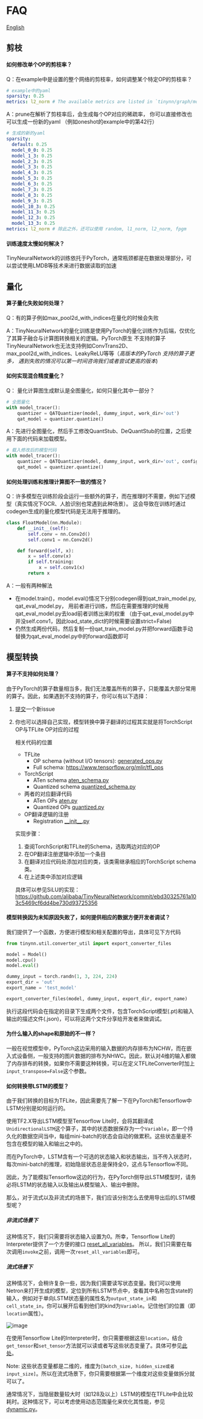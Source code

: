 # FAQ
[English](FAQ.md)

## 剪枝
#### 如何修改单个OP的剪枝率？
Q：在example中是设置的整个网络的剪枝率，如何调整某个特定OP的剪枝率？
```yaml
# example中的yaml
sparsity: 0.25
metrics: l2_norm # The available metrics are listed in `tinynn/graph/modifier.py`
```

A：prune在解析了剪枝率后，会生成每个OP对应的稀疏率， 你可以直接修改也可以生成一份新的yaml
（例如oneshot的example中的第42行）
```yaml
# 生成的新的yaml
sparsity:
  default: 0.25
  model_0_0: 0.25
  model_1_3: 0.25
  model_2_3: 0.25
  model_3_3: 0.25
  model_4_3: 0.25
  model_5_3: 0.25
  model_6_3: 0.25
  model_7_3: 0.25
  model_8_3: 0.25
  model_9_3: 0.25
  model_10_3: 0.25
  model_11_3: 0.25
  model_12_3: 0.25
  model_13_3: 0.25
metrics: l2_norm # 除此之外，还可以使用 random, l1_norm, l2_norm, fpgm
```

#### 训练速度太慢如何解决？
TinyNeuralNetwork的训练依托于PyTorch，通常瓶颈都是在数据处理部分，可以尝试使用LMDB等技术来进行数据读取的加速

## 量化

#### 算子量化失败如何处理？
Q：有的算子例如max_pool2d_with_indices在量化的时候会失败

A：TinyNeuralNetwork的量化训练是使用PyTorch的量化训练作为后端，仅优化了其算子融合与计算图转换相关的逻辑。PyTorch原生
不支持的算子TinyNeuralNetwork也无法支持例如ConvTrans2D、max_pool2d_with_indices、LeakyReLU等等（*高版本的PyTorch
支持的算子更多， 遇到失败的情况可以第一时间咨询我们或者尝试更高的版本*)

#### 如何实现混合精度量化？
Q： 量化计算图生成默认是全图量化，如何只量化其中一部分？
```python
# 全图量化
with model_tracer():
    quantizer = QATQuantizer(model, dummy_input, work_dir='out')
    qat_model = quantizer.quantize()
```

A：先进行全图量化，然后手工修改QuantStub、DeQuantStub的位置，之后使用下面的代码来加载模型。
```python
# 载入修改后的模型代码
with model_tracer():
    quantizer = QATQuantizer(model, dummy_input, work_dir='out', config={'force_overwrite': False})
    qat_model = quantizer.quantize()
```


#### 如何处理训练和推理计算图不一致的情况？

Q：许多模型在训练阶段会运行一些额外的算子，而在推理时不需要，例如下述模型（真实情况下OCR、人脸识别也常遇到此种场景）。
这会导致在训练时通过codegen生成的量化模型代码是无法用于推理的。

```python
class FloatModel(nn.Module):
    def __init__(self):
        self.conv = nn.Conv2d()
        self.conv1 = nn.Conv2d()

    def forward(self, x):
        x = self.conv(x)
        if self.training:
            x = self.conv1(x)
        return x

```

A：一般有两种解法
+ 在model.train()，model.eval()情况下分别codegen得到qat_train_model.py, qat_eval_model.py，
  用前者进行训练，然后在需要推理的时候用qat_eval_model.py去load前者训练出来的权重
  （由于qat_eval_model.py中并没self.conv1，因此load_state_dict的时候需要设置strict=False)
+ 仍然生成两份代码，然后复制一份qat_train_model.py并把forward函数手动替换为qat_eval_model.py中的forward函数即可

## 模型转换

#### 算子不支持如何处理？
由于PyTorch的算子数量相当多，我们无法覆盖所有的算子，只能覆盖大部分常用的算子。因此，如果遇到不支持的算子，你可以有以下选择：
1. [提交](https://github.com/alibaba/TinyNeuralNetwork/issues/new/choose)一个新issue
2. 你也可以选择自己实现，模型转换中算子翻译的过程其实就是将TorchScript OP与TFLite OP对应的过程
    
    相关代码的位置
    - TFLite 
        - OP schema (without I/O tensors): [generated_ops.py](../tinynn/converter/operators/tflite/generated_ops.py)
        - Full schema: https://www.tensorflow.org/mlir/tfl_ops
    - TorchScript
        - ATen schema [aten_schema.py](../tinynn/converter/operators/torch/aten_schema.py)
        - Quantized schema [quantized_schema.py](../tinynn/converter/operators/torch/quantized_schema.py)
    - 两者的对应翻译代码
        - ATen OPs [aten.py](../tinynn/converter/operators/torch/aten.py)
        - Quantized OPs [quantized.py](../tinynn/converter/operators/torch/quantized.py)
    - OP翻译逻辑的注册
        - Registration [\_\_init\_\_.py](https://github.com/alibaba/TinyNeuralNetwork/blob/main/tinynn/converter/operators/torch/__init__.py)

    实现步骤：
    1. 查阅TorchScript和TFLite的Schema，选取两边对应的OP
    2. 在OP翻译注册逻辑中添加一个条目
    3. 在翻译对应代码处添加对应的类，该类需继承相应的TorchScript schema类。
    4. 在上述类中添加对应逻辑

    具体可以参见SiLU的实现： https://github.com/alibaba/TinyNeuralNetwork/commit/ebd30325761a103c5469cf6dd4be730d93725356

#### 模型转换因为未知原因失败了，如何提供相应的数据方便开发者调试？
我们提供了一个函数，方便进行模型和相关配置的导出，具体可见下方代码
```py
from tinynn.util.converter_util import export_converter_files

model = Model()
model.cpu()
model.eval()

dummy_input = torch.randn(1, 3, 224, 224)
export_dir = 'out'
export_name = 'test_model'

export_converter_files(model, dummy_input, export_dir, export_name)
```
执行这段代码会在指定的目录下生成两个文件，包含TorchScript模型(.pt)和输入输出的描述文件(.json)，可以将这两个文件分享给开发者来做调试。

#### 为什么输入的shape和原始的不一样？
一般在视觉模型中，PyTorch这边采用的输入数据的内存排布为NCHW，而在嵌入式设备侧，一般支持的图片数据的排布为NHWC。因此，默认对4维的输入都做了内存排布的转换，如果你不需要这种转换，可以在定义TFLiteConverter时加上`input_transpose=False`这个参数。

#### 如何转换带LSTM的模型？
由于我们转换的目标为TFLite，因此需要先了解一下在PyTorch和Tensorflow中LSTM分别是如何运行的。

使用TF2.X导出LSTM模型至Tensorflow Lite时，会将其翻译成`UnidirectionalLSTM`这个算子，其中的状态数据保存为一个`Variable`，即一个持久化的数据空间当中，每组mini-batch的状态会自动的做累积。这些状态量是不包含在模型的输入和输出之中的。

而在PyTorch中，LSTM含有一个可选的状态输入和状态输出，当不传入状态时，每次mini-batch的推理，初始隐层状态总是保持全0，这点与Tensorflow不同。

因此，为了能模拟Tensorflow这边的行为，在PyTorch侧导出LSTM模型时，请务必将LSTM的状态输入以及输出从模型输入、输出中删除。

那么，对于流式以及非流式的场景下，我们应该分别怎么去使用导出后的LSTM模型呢？

##### 非流式场景下
这种情况下，我们只需要将状态输入设置为0。所幸，Tensorflow Lite的Interpreter提供了一个方便的接口 [reset_all_variables](https://www.tensorflow.org/api_docs/python/tf/lite/Interpreter#reset_all_variables)。
所以，我们只需要在每次调用`invoke`之前，调用一次`reset_all_variables`即可。

##### 流式场景下
这种情况下，会稍许复杂一些，因为我们需要读写状态变量。我们可以使用Netron来打开生成的模型，定位到所有LSTM节点中，查看其中名称包含state的输入，例如对于单向LSTM状态量的属性名为`output_state_in`和`cell_state_in`，你可以展开后看到他们的kind为`Variable`。记住他们的位置（即`location`属性）。

![image](https://user-images.githubusercontent.com/9998726/150492819-5f7d4f43-347e-4c1f-a700-72e77d95e9e9.png)

在使用Tensorflow Lite的Interpreter时，你只需要根据这些`location`，结合`get_tensor`和`set_tensor`方法就可以读或者写这些状态变量了。具体可参见[此处](https://github.com/alibaba/TinyNeuralNetwork/issues/29#issuecomment-1018292677)。

Note: 这些状态变量都是二维的，维度为`[batch_size, hidden_size或者input_size]`。所以在流式场景下，你只需要根据第一个维度对这些变量做拆分就可以了。

通常情况下，当隐层数量较大时（如128及以上）LSTM的模型在TFLite中会比较耗时。这种情况下，可以考虑使用动态范围量化来优化其性能，参见[dynamic.py](../examples/qat/dynamic.py)。

